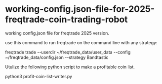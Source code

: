 # working-config.json-file-for-2025-freqtrade-coin-trading-robot
working config.json file for freqtrade 2025 version. 

use this command to run freqtrade on the command line with any strategy:

freqtrade trade --userdir ~/freqtrade_data/user_data --config ~/freqtrade_data/config.json --strategy Bandtastic


Utulize the following python script to make 
a profitable coin list. 

python3 profit-coin-list-writer.py

